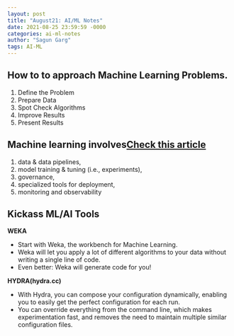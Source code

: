 ```yaml
---
layout: post
title: "August21: AI/ML Notes"
date: 2021-08-25 23:59:59 -0000
categories: ai-ml-notes
author: "Sagun Garg"
tags: AI-ML
---
```


## How to to approach Machine Learning Problems.

1. Define the Problem
2. Prepare Data
3. Spot Check Algorithms
4. Improve Results
5. Present Results
 
## Machine learning involves[Check this article](https://machinelearningmastery.com/process-for-working-through-machine-learning-problems/)

1. data & data pipelines, 
2. model training & tuning (i.e., experiments), 
3. governance,
4. specialized tools for deployment, 
5. monitoring and observability


## Kickass ML/AI Tools

**WEKA**
- Start with Weka, the workbench for Machine Learning.
- Weka will let you apply a lot of different algorithms to your data without writing a single line of code.
- Even better: Weka will generate code for you!

**HYDRA(hydra.cc)**
- With Hydra, you can compose your configuration dynamically, enabling you to easily get the perfect configuration for each run. 
- You can override everything from the command line, which makes experimentation fast, and removes the need to maintain multiple similar configuration files.